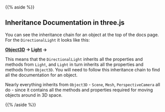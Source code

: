 {{% aside %}}

## Inheritance Documentation in three.js

You can see the inheritance chain for an object at the top of the docs page. For the `DirectionalLight` it looks like this:

**[Object3D](https://threejs.org/docs/#api/en/core/Object3D) → [Light](https://threejs.org/docs/#api/en/lights/Light) →**

This means that the `DirectionalLight` inherits all the properties and methods from `Light`, and `Light` in turn inherits all the properties and methods from `Object3D`. You will need to follow this inheritance chain to find all the documentation for an object.

Nearly everything inherits from `Object3D` - `Scene`, `Mesh`, `PerspectiveCamera` all do - since it contains all the methods and properties required for moving objects around in 3D space.

{{% /aside %}}